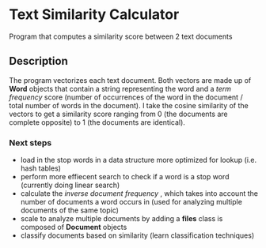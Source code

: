 # Text Similarity Calculator
Program that computes a similarity score between 2 text documents
## Description
The program vectorizes each text document. Both vectors are made up of **Word** objects that contain a string representing the word and a *term frequency* score (number of occurrences of the word in the document / total number of words in the document). I take the cosine similarity of the vectors to get a similarity score ranging from 0 (the documents are complete opposite) to 1 (the documents are identical).
### Next steps
- load in the stop words in a data structure more optimized for lookup (i.e. hash tables)
- perform more effiecent search to check if a word is a stop word (currently doing linear search)
- calculate the *inverse document frequency* , which takes into account the number of documents a word occurs in (used for analyzing multiple documents of the same topic)
- scale to analyze multiple documents by adding a **files** class is composed of **Document** objects
- classify documents based on similarity (learn classification techniques)

